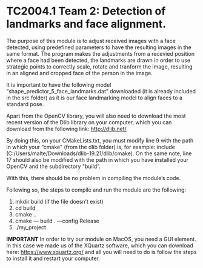# TC2004.1 Team 2: Detection of landmarks and face alignment.
The purpose of this module is to adjust received images with a face detected, using predefined parameters to have the resulting images in the same format. The program makes the adjustments from a recevied position where a face had been detected, the landmarks are drawn in order to use strategic points to correctly scale, rotate and tranform the image, resulting in an aligned and cropped face of the person in the image.

It is important to have the following model “shape_predictor_5_face_landmarks.dat” downloaded (it is already included in the src folder) as it is our face landmarking model to align faces to a standard pose.

Apart from the OpenCV library, you will also need to download the most recent version of the Dlib library on your computer, which you can download from the following link: http://dlib.net/ 

By doing this, on your CMakeLists.txt, you must modify line 9 with the path in which your “cmake" (from the dlib folder) is, for example: 
include (C:/Users/malte/Downloads/dlib-19.21/dlib/cmake). On the same note, line 17 should also be modified with the path in which you have installed your OpenCV and the subdirectory "build”. 

With this, there should be no problem in compiling the module’s code. 

Following so, the steps to compile and run the module are the following:
1. mkdir build (if the file doesn’t exist)
2. cd build
3. cmake ..
4. cmake — build . —config Release
5. ./my_project

**IMPORTANT** In order to try our module on MacOS, you need a GUI element. In this case we made us of the XQuartz software, which you can download here: https://www.xquartz.org/ and all you will need to do is follow the steps to install it and restart your computer. 
